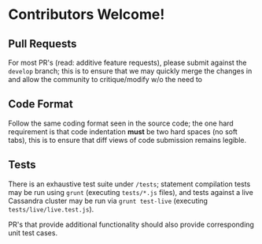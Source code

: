 
# Contributors Welcome!

## Pull Requests

For most PR's (read: additive feature requests), please submit against the `develop` branch;
this is to ensure that we may quickly merge the changes in and allow the community to critique/modify
w/o the need to

## Code Format

Follow the same coding format seen in the source code; the one hard requirement is that code indentation
**must** be two hard spaces (no soft tabs), this is to ensure that diff views of code submission remains legible.

## Tests

There is an exhaustive test suite under `/tests`; statement compilation tests may be run using `grunt` (executing `tests/*.js` files),
and tests against a live Cassandra cluster may be run via `grunt test-live` (executing `tests/live/live.test.js`).

PR's that provide additional functionality should also provide corresponding unit test cases.
